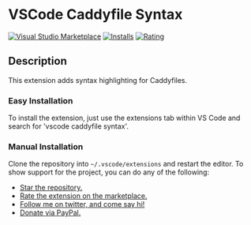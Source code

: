 # VSCode Caddyfile Syntax

[![Visual Studio Marketplace](https://img.shields.io/vscode-marketplace/v/Zamerick.vscode-caddyfile-syntax.svg)](https://marketplace.visualstudio.com/items?itemName=Zamerick.vscode-caddyfile-syntax)
[![Installs](https://img.shields.io/vscode-marketplace/d/Zamerick.vscode-caddyfile-syntax.svg)](https://marketplace.visualstudio.com/items?itemName=Zamerick.vscode-caddyfile-syntax)
[![Rating](https://img.shields.io/vscode-marketplace/r/Zamerick.vscode-caddyfile-syntax.svg)](https://marketplace.visualstudio.com/items?itemName=Zamerick.vscode-caddyfile-syntax)

## Description

This extension adds syntax highlighting for Caddyfiles.

### Easy Installation

To install the extension, just use the extensions tab within VS Code and search for 'vscode caddyfile syntax'.

### Manual Installation

Clone the repository into `~/.vscode/extensions` and restart the editor.
To show support for the project, you can do any of the following:

- [Star the repository.](https://github.com/Zamerick/vscode-caddyfile-syntax/stargazers)
- [Rate the extension on the marketplace.](https://marketplace.visualstudio.com/items?itemName=zamerick.vscode-caddyfile-syntax)
- [Follow me on twitter, and come say hi!](https://twitter.com/zamerick)
- [Donate via PayPal.](https://github.com/Zamerick/vscode-caddyfile-syntax/blob/master/paypal.me/AlexOxthorn)
